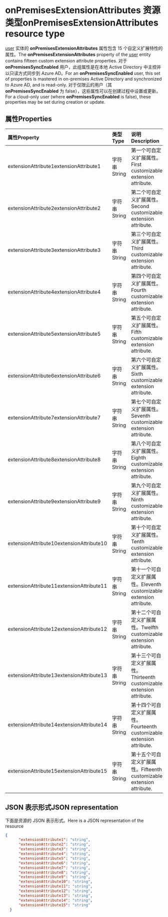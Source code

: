 # <a name="onpremisesextensionattributes-resource-type"></a><span data-ttu-id="c115c-101">onPremisesExtensionAttributes 资源类型</span><span class="sxs-lookup"><span data-stu-id="c115c-101">onPremisesExtensionAttributes resource type</span></span>

<span data-ttu-id="c115c-102"> [user](user.md) 实体的 **onPremisesExtensionAttributes** 属性包含 15 个自定义扩展特性的属性。</span><span class="sxs-lookup"><span data-stu-id="c115c-102">The **onPremisesExtensionAttributes** property of the [user](user.md) entity contains fifteen custom extension attribute properties.</span></span> <span data-ttu-id="c115c-103">对于 **onPremisesSyncEnabled** 用户，此组属性是在本地 Active Directory 中主控并以只读方式同步到 Azure AD。</span><span class="sxs-lookup"><span data-stu-id="c115c-103">For an **onPremisesSyncEnabled** user, this set of properties is mastered in on-premises Active Directory and synchronized to Azure AD, and is read-only.</span></span> <span data-ttu-id="c115c-104">对于仅限云的用户（其 **onPremisesSyncEnabled** 为 false），这些属性可以在创建过程中设置或更新。</span><span class="sxs-lookup"><span data-stu-id="c115c-104">For a cloud-only user (where **onPremisesSyncEnabled** is false), these properties may be set during creation or update.</span></span>


## <a name="properties"></a><span data-ttu-id="c115c-105">属性</span><span class="sxs-lookup"><span data-stu-id="c115c-105">Properties</span></span>
| <span data-ttu-id="c115c-106">属性</span><span class="sxs-lookup"><span data-stu-id="c115c-106">Property</span></span>     | <span data-ttu-id="c115c-107">类型</span><span class="sxs-lookup"><span data-stu-id="c115c-107">Type</span></span>   |<span data-ttu-id="c115c-108">说明</span><span class="sxs-lookup"><span data-stu-id="c115c-108">Description</span></span>|
|:---------------|:--------|:----------|
|<span data-ttu-id="c115c-109">extensionAttribute1</span><span class="sxs-lookup"><span data-stu-id="c115c-109">extensionAttribute1</span></span>|<span data-ttu-id="c115c-110">字符串</span><span class="sxs-lookup"><span data-stu-id="c115c-110">String</span></span>| <span data-ttu-id="c115c-111">第一个可自定义扩展属性。</span><span class="sxs-lookup"><span data-stu-id="c115c-111">First customizable extension attribute.</span></span> |
|<span data-ttu-id="c115c-112">extensionAttribute2</span><span class="sxs-lookup"><span data-stu-id="c115c-112">extensionAttribute2</span></span>|<span data-ttu-id="c115c-113">字符串</span><span class="sxs-lookup"><span data-stu-id="c115c-113">String</span></span>| <span data-ttu-id="c115c-114">第二个可自定义扩展属性。</span><span class="sxs-lookup"><span data-stu-id="c115c-114">Second customizable extension attribute.</span></span> |
|<span data-ttu-id="c115c-115">extensionAttribute3</span><span class="sxs-lookup"><span data-stu-id="c115c-115">extensionAttribute3</span></span>|<span data-ttu-id="c115c-116">字符串</span><span class="sxs-lookup"><span data-stu-id="c115c-116">String</span></span>| <span data-ttu-id="c115c-117">第三个可自定义扩展属性。</span><span class="sxs-lookup"><span data-stu-id="c115c-117">Third customizable extension attribute.</span></span> |
|<span data-ttu-id="c115c-118">extensionAttribute4</span><span class="sxs-lookup"><span data-stu-id="c115c-118">extensionAttribute4</span></span>|<span data-ttu-id="c115c-119">字符串</span><span class="sxs-lookup"><span data-stu-id="c115c-119">String</span></span>| <span data-ttu-id="c115c-120">第四个可自定义扩展属性。</span><span class="sxs-lookup"><span data-stu-id="c115c-120">Fourth customizable extension attribute.</span></span> |
|<span data-ttu-id="c115c-121">extensionAttribute5</span><span class="sxs-lookup"><span data-stu-id="c115c-121">extensionAttribute5</span></span>|<span data-ttu-id="c115c-122">字符串</span><span class="sxs-lookup"><span data-stu-id="c115c-122">String</span></span>| <span data-ttu-id="c115c-123">第五个可自定义扩展属性。</span><span class="sxs-lookup"><span data-stu-id="c115c-123">Fifth customizable extension attribute.</span></span> |
|<span data-ttu-id="c115c-124">extensionAttribute6</span><span class="sxs-lookup"><span data-stu-id="c115c-124">extensionAttribute6</span></span>|<span data-ttu-id="c115c-125">字符串</span><span class="sxs-lookup"><span data-stu-id="c115c-125">String</span></span>| <span data-ttu-id="c115c-126">第六个可自定义扩展属性。</span><span class="sxs-lookup"><span data-stu-id="c115c-126">Sixth customizable extension attribute.</span></span> |
|<span data-ttu-id="c115c-127">extensionAttribute7</span><span class="sxs-lookup"><span data-stu-id="c115c-127">extensionAttribute7</span></span>|<span data-ttu-id="c115c-128">字符串</span><span class="sxs-lookup"><span data-stu-id="c115c-128">String</span></span>| <span data-ttu-id="c115c-129">第七个可自定义扩展属性。</span><span class="sxs-lookup"><span data-stu-id="c115c-129">Seventh customizable extension attribute.</span></span> |
|<span data-ttu-id="c115c-130">extensionAttribute8</span><span class="sxs-lookup"><span data-stu-id="c115c-130">extensionAttribute8</span></span>|<span data-ttu-id="c115c-131">字符串</span><span class="sxs-lookup"><span data-stu-id="c115c-131">String</span></span>| <span data-ttu-id="c115c-132">第八个可自定义扩展属性。</span><span class="sxs-lookup"><span data-stu-id="c115c-132">Eighth customizable extension attribute.</span></span> |
|<span data-ttu-id="c115c-133">extensionAttribute9</span><span class="sxs-lookup"><span data-stu-id="c115c-133">extensionAttribute9</span></span>|<span data-ttu-id="c115c-134">字符串</span><span class="sxs-lookup"><span data-stu-id="c115c-134">String</span></span>| <span data-ttu-id="c115c-135">第九个可自定义扩展属性。</span><span class="sxs-lookup"><span data-stu-id="c115c-135">Ninth customizable extension attribute.</span></span> |
|<span data-ttu-id="c115c-136">extensionAttribute10</span><span class="sxs-lookup"><span data-stu-id="c115c-136">extensionAttribute10</span></span>|<span data-ttu-id="c115c-137">字符串</span><span class="sxs-lookup"><span data-stu-id="c115c-137">String</span></span>| <span data-ttu-id="c115c-138">第十个可自定义扩展属性。</span><span class="sxs-lookup"><span data-stu-id="c115c-138">Tenth customizable extension attribute.</span></span> |
|<span data-ttu-id="c115c-139">extensionAttribute11</span><span class="sxs-lookup"><span data-stu-id="c115c-139">extensionAttribute11</span></span>|<span data-ttu-id="c115c-140">字符串</span><span class="sxs-lookup"><span data-stu-id="c115c-140">String</span></span>| <span data-ttu-id="c115c-141">第十一个可自定义扩展属性。</span><span class="sxs-lookup"><span data-stu-id="c115c-141">Eleventh customizable extension attribute.</span></span> |
|<span data-ttu-id="c115c-142">extensionAttribute12</span><span class="sxs-lookup"><span data-stu-id="c115c-142">extensionAttribute12</span></span>|<span data-ttu-id="c115c-143">字符串</span><span class="sxs-lookup"><span data-stu-id="c115c-143">String</span></span>| <span data-ttu-id="c115c-144">第十二个可自定义扩展属性。</span><span class="sxs-lookup"><span data-stu-id="c115c-144">Twelfth customizable extension attribute.</span></span> |
|<span data-ttu-id="c115c-145">extensionAttribute13</span><span class="sxs-lookup"><span data-stu-id="c115c-145">extensionAttribute13</span></span>|<span data-ttu-id="c115c-146">字符串</span><span class="sxs-lookup"><span data-stu-id="c115c-146">String</span></span>| <span data-ttu-id="c115c-147">第十三个可自定义扩展属性。</span><span class="sxs-lookup"><span data-stu-id="c115c-147">Thirteenth customizable extension attribute.</span></span> |
|<span data-ttu-id="c115c-148">extensionAttribute14</span><span class="sxs-lookup"><span data-stu-id="c115c-148">extensionAttribute14</span></span>|<span data-ttu-id="c115c-149">字符串</span><span class="sxs-lookup"><span data-stu-id="c115c-149">String</span></span>| <span data-ttu-id="c115c-150">第十四个可自定义扩展属性。</span><span class="sxs-lookup"><span data-stu-id="c115c-150">Fourteenth customizable extension attribute.</span></span> |
|<span data-ttu-id="c115c-151">extensionAttribute15</span><span class="sxs-lookup"><span data-stu-id="c115c-151">extensionAttribute15</span></span>|<span data-ttu-id="c115c-152">字符串</span><span class="sxs-lookup"><span data-stu-id="c115c-152">String</span></span>| <span data-ttu-id="c115c-153">第十五个可自定义扩展属性。</span><span class="sxs-lookup"><span data-stu-id="c115c-153">Fifteenth customizable extension attribute.</span></span> |

## <a name="json-representation"></a><span data-ttu-id="c115c-154">JSON 表示形式</span><span class="sxs-lookup"><span data-stu-id="c115c-154">JSON representation</span></span>

<span data-ttu-id="c115c-155">下面是资源的 JSON 表示形式。</span><span class="sxs-lookup"><span data-stu-id="c115c-155">Here is a JSON representation of the resource</span></span>

<!-- {
  "blockType": "resource",
  "optionalProperties": [

  ],
  "@odata.type": "microsoft.graph.onPremisesExtensionAttributes"
}-->


```json
{
      "extensionAttribute1": "string",
      "extensionAttribute2": "string",
      "extensionAttribute3": "string",
      "extensionAttribute4": "string",
      "extensionAttribute5": "string",
      "extensionAttribute6": "string",
      "extensionAttribute7": "string",
      "extensionAttribute8": "string",
      "extensionAttribute9": "string",
      "extensionAttribute10": "string",
      "extensionAttribute11": "string",
      "extensionAttribute12": "string",
      "extensionAttribute13": "string",
      "extensionAttribute14": "string",
      "extensionAttribute15": "string"
  }

```


<!-- uuid: 8fcb5dbc-d5aa-4681-8e31-b001d5168d79
2015-10-25 14:57:30 UTC -->
<!-- {
  "type": "#page.annotation",
  "description": "onPremisesExtensionAttributes resource",
  "keywords": "",
  "section": "documentation",
  "tocPath": ""
}-->